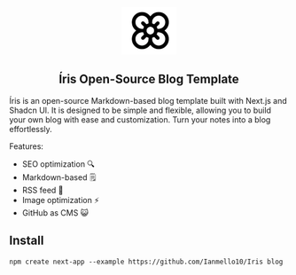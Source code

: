 <div align="center">
  <img src="public/images/irisrmvbg.png" alt="Descrição da imagem" width="100" />
</div> 

<div align='center'> 

## Íris Open-Source Blog Template

</div>
 
Íris is an open-source Markdown-based blog template built with Next.js and Shadcn UI. It is designed to be simple and flexible, allowing you to build your own blog with ease and customization. Turn your notes into a blog effortlessly.

Features:

- SEO optimization 🔍
- Markdown-based 🗒
- RSS feed 📶
- Image optimization ⚡
- GitHub as CMS 😺

## Install 

```shel 
npm create next-app --example https://github.com/Ianmello10/Iris blog
```



